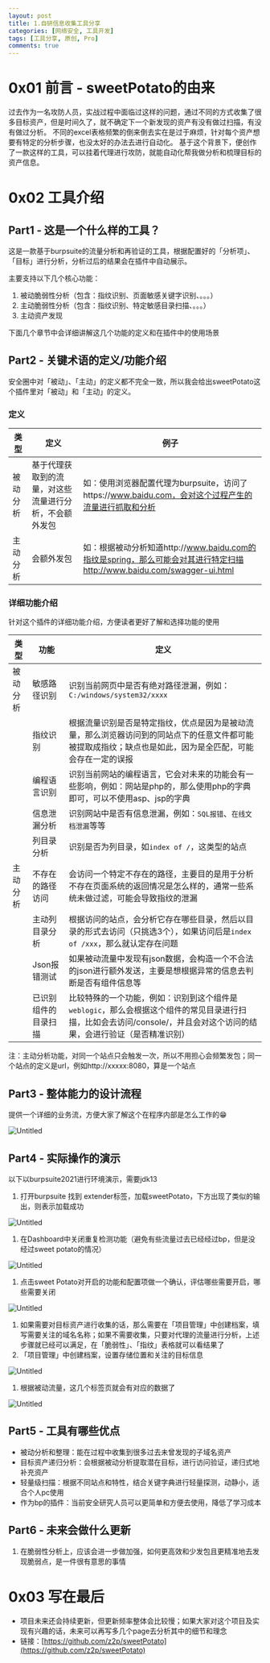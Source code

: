 ```yaml
---
layout: post
title: 1.自研信息收集工具分享
categories: [网络安全, 工具开发]
tags: [工具分享, 原创, Pro]
comments: true
---
```


# 0x01 前言 - sweetPotato的由来

过去作为一名攻防人员，实战过程中面临过这样的问题，通过不同的方式收集了很多目标资产，但是时间久了，就不确定下一个新发现的资产有没有做过扫描，有没有做过分析。
不同的excel表格频繁的倒来倒去实在是过于麻烦，针对每个资产想要有特定的分析步骤，也没太好的办法去进行自动化。
基于这个背景下，便创作了一款这样的工具，可以挂着代理进行攻防，就能自动化帮我做分析和梳理目标的资产信息。

# 0x02 工具介绍

## Part1 - 这是一个什么样的工具？

这是一款基于burpsuite的流量分析和再验证的工具，根据配置好的「分析项」、「目标」进行分析，分析过后的结果会在插件中自动展示。

主要支持以下几个核心功能：

1. 被动脆弱性分析（包含：指纹识别、页面敏感关键字识别、。。。）
2. 主动脆弱性分析（包含：指纹识别、特定敏感目录扫描、。。。）
3. 主动资产发现

下面几个章节中会详细讲解这几个功能的定义和在插件中的使用场景

## Part2 - 关键术语的定义/功能介绍

安全圈中对「被动」、「主动」的定义都不完全一致，所以我会给出sweetPotato这个插件里对「被动」和「主动」的定义。

### 定义

| 类型 | 定义 | 例子 |
| ------ | ------ | ------ |
| 被动分析 | 基于代理获取到的流量，对这些流量进行分析，不会额外发包 | 如：使用浏览器配置代理为burpsuite，访问了https://www.baidu.com，会对这个过程产生的流量进行抓取和分析 |
| 主动分析 | 会额外发包 | 如：根据被动分析知道http://www.baidu.com的指纹是spring，那么可能会对其进行特定扫描 http://www.baidu.com/swagger-ui.html |

### 详细功能介绍

针对这个插件的详细功能介绍，方便读者更好了解和选择功能的使用

| 类型 | 功能 | 定义 |
| --- | --- | --- |
| 被动分析 | 敏感路径识别 | 识别当前网页中是否有绝对路径泄漏，例如：`C:/windows/system32/xxxx` |
|  | 指纹识别 | 根据流量识别是否是特定指纹，优点是因为是被动流量，那么浏览器访问到的同站点下的任意文件都可能被提取成指纹；缺点也是如此，因为是全匹配，可能会存在一定的误报 |
|  | 编程语言识别 | 识别当前网站的编程语言，它会对未来的功能会有一些影响，例如：网站是php的，那么使用php的字典即可，可以不使用asp、jsp的字典 |
|  | 信息泄漏分析 | 识别网站中是否有信息泄漏，例如：`SQL报错`、`在线文档泄漏`等等 |
|  | 列目录分析 | 识别是否为列目录，如`index of /`，这类型的站点 |
| 主动分析 | 不存在的路径访问 | 会访问一个特定不存在的路径，主要目的是用于分析不存在页面系统的返回情况是怎么样的，通常一些系统未做过滤，可能会导致指纹的泄漏 |
|  | 主动列目录分析 | 根据访问的站点，会分析它存在哪些目录，然后以目录的形式去访问（只挑选3个），如果访问后是`index of /xxx`，那么就认定存在问题 |
|  | Json报错测试 | 如果被动流量中发现有json数据，会构造一个不合法的json进行额外发送，主要是想根据异常的信息去判断是否有组件信息等 |
|  | 已识别组件的目录扫描 | 比较特殊的一个功能，例如：识别到这个组件是`weblogic`，那么会根据这个组件的常见目录进行扫描，比如会去访问/console/，并且会对这个访问的结果，会进行验证（是否精准识别） |

注：主动分析功能，对同一个站点只会触发一次，所以不用担心会频繁发包；同一个站点的定义是url，例如http://xxxxx:8080，算是一个站点

## Part3 - 整体能力的设计流程

提供一个详细的业务流，方便大家了解这个在程序内部是怎么工作的😁

![Untitled](/assets/img/001-%E8%87%AA%E7%A0%94%E4%BF%A1%E6%81%AF%E6%94%B6%E9%9B%86%E5%B7%A5%E5%85%B7%E5%88%86%E4%BA%AB/1.png)

## Part4 - 实际操作的演示

以下以burpsuite2021进行环境演示，需要jdk13

1. 打开burpsuite 找到 extender标签，加载sweetPotato，下方出现了类似的输出，则表示加载成功

![Untitled](/assets/img/001-%E8%87%AA%E7%A0%94%E4%BF%A1%E6%81%AF%E6%94%B6%E9%9B%86%E5%B7%A5%E5%85%B7%E5%88%86%E4%BA%AB/Untitled.png)

1. 在Dashboard中关闭重复检测功能（避免有些流量过去已经经过bp，但是没经过sweet potato的情况）

![Untitled](/assets/img/001-%E8%87%AA%E7%A0%94%E4%BF%A1%E6%81%AF%E6%94%B6%E9%9B%86%E5%B7%A5%E5%85%B7%E5%88%86%E4%BA%AB/Untitled%201.png)

1. 点击sweet Potato对开启的功能和配置项做一个确认，评估哪些需要开启，哪些需要关闭

![Untitled](/assets/img/001-%E8%87%AA%E7%A0%94%E4%BF%A1%E6%81%AF%E6%94%B6%E9%9B%86%E5%B7%A5%E5%85%B7%E5%88%86%E4%BA%AB/Untitled%202.png)

1. 如果需要对目标资产进行收集的话，那么需要在「项目管理」中创建档案，填写需要关注的域名名称；如果不需要收集，只要对代理的流量进行分析，上述步骤就已经可以满足，在「脆弱性」、「指纹」表格就可以看结果了
2. 「项目管理」中创建档案，设置存储位置和关注的目标信息

![Untitled](/assets/img/001-%E8%87%AA%E7%A0%94%E4%BF%A1%E6%81%AF%E6%94%B6%E9%9B%86%E5%B7%A5%E5%85%B7%E5%88%86%E4%BA%AB/Untitled%203.png)

1. 根据被动流量，这几个标签页就会有对应的数据了

![Untitled](/assets/img/001-%E8%87%AA%E7%A0%94%E4%BF%A1%E6%81%AF%E6%94%B6%E9%9B%86%E5%B7%A5%E5%85%B7%E5%88%86%E4%BA%AB/Untitled%204.png)

## Part5 - 工具有哪些优点

* 被动分析和整理：能在过程中收集到很多过去未曾发现的子域名资产
* 目标资产递归分析：会根据被动分析提取潜在目标，进行访问验证，递归式地补充资产
* 轻量级扫描：根据不同站点和特性，结合关键字典进行轻量探测，动静小，适合个人pc使用
* 作为bp的插件：当前安全研究人员可以更简单和方便去使用，降低了学习成本

## Part6 - 未来会做什么更新

1. 在脆弱性分析上，应该会进一步做加强，如何更高效和少发包且更精准地去发现脆弱点，是一件很有意思的事情

# 0x03 写在最后

- 项目未来还会持续更新，但更新频率整体会比较慢；如果大家对这个项目及实现有兴趣的话，未来可以再写多几个page去分析其中的细节和理念
- 链接：[https://github.com/z2p/sweetPotato](https://github.com/z2p/sweetPotato)